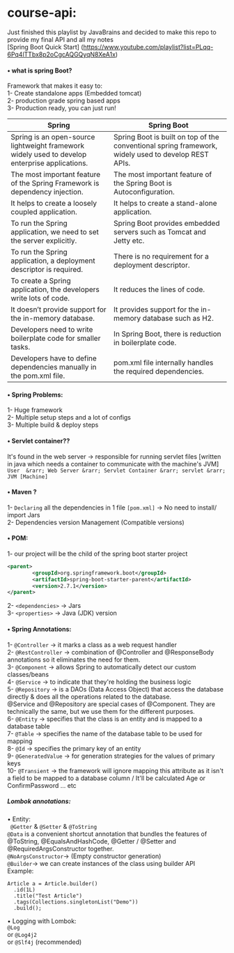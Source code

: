 # course-api: </br>
Just finished this playlist by JavaBrains and decided to make this repo to provide my final API and all my notes </br>
[Spring Boot Quick Start] (https://www.youtube.com/playlist?list=PLqq-6Pq4lTTbx8p2oCgcAQGQyqN8XeA1x) </br>


#### • what is spring Boot? <br/>
Framework that makes it easy to: <br/>
1- Create standalone apps (Embedded tomcat) <br/>
2- production grade spring based apps <br/>
3- Production ready, you can just run! <br/>


| Spring     | Spring Boot |
| ---        | ---       |
| Spring is an open-source lightweight framework widely used to develop enterprise applications. | Spring Boot is built on top of the conventional spring framework, widely used to develop REST APIs.         |
| The most important feature of the Spring Framework is dependency injection.       | The most important feature of the Spring Boot is Autoconfiguration.       |
| It helps to create a loosely coupled application.     |It helps to create a stand-alone application.    |
| To run the Spring application, we need to set the server explicitly.	        | Spring Boot provides embedded servers such as Tomcat and Jetty etc.|
| To run the Spring application, a deployment descriptor is required.        | There is no requirement for a deployment descriptor.       |
| To create a Spring application, the developers write lots of code.	       | It reduces the lines of code. |
| It doesn’t provide support for the in-memory database.        | It provides support for the in-memory database such as H2.|
| Developers need to write boilerplate code for smaller tasks.	       |In Spring Boot, there is reduction in boilerplate code. |
| Developers have to define dependencies manually in the pom.xml file.	        | pom.xml file internally handles the required dependencies.|


#### • Spring Problems: <br/>
1- Huge framework <br/>
2- Multiple setup steps and a lot of configs <br/>
3- Multiple build & deploy steps <br/>


#### • Servlet container?? <br />
It's found in the web server &rarr; responsible for running servlet files [written in java which needs a container to communicate with the machine's JVM] <br />
``` User  &rarr; Web Server &rarr; Servlet Container &rarr; servlet &rarr; JVM [Machine] ``` <br />

#### • Maven ? <br />
1- ```Declaring``` all the dependencies in 1 file ```[pom.xml]``` &rarr; No need to install/ import Jars <br />
2- Dependencies version Management (Compatible versions)  <br />

#### • POM: <br />
1- our project will be the child of the spring boot starter project <br>

```xml
<parent>
        <groupId>org.springframework.boot</groupId>
        <artifactId>spring-boot-starter-parent</artifactId>
        <version>2.7.1</version>
</parent>
```


2- ``` <dependencies> ``` &rarr; Jars  <br />
3- ``` <properties> ``` &rarr; Java (JDK) version <br />




#### • Spring Annotations: <br />

1- ``` @Controller ``` &rarr; it marks a class as a web request handler <br />
2- ``` @RestController ``` &rarr; combination of @Controller and @ResponseBody annotations so it eliminates the need for them. <br />
3- ``` @Component ``` &rarr; allows Spring to automatically detect our custom classes/beans <br />
4- ``` @Service ``` &rarr; to indicate that they're holding the business logic <br />
5- ``` @Repository ``` &rarr; is a DAOs (Data Access Object) that access the database directly & does all the operations related to the database.<br />
@Service and @Repository are special cases of @Component. They are technically the same, but we use them for the different purposes.  <br />
6- ``` @Entity ``` &rarr; specifies that the class is an entity and is mapped to a database table <br />
7- ``` @Table ``` &rarr; specifies the name of the database table to be used for mapping  <br />
8- ``` @Id ``` &rarr; specifies the primary key of an entity <br />
9- ``` @GeneratedValue ``` &rarr; for generation strategies for the values of primary keys <br />
10- ``` @Transient ``` &rarr; the framework will ignore mapping this attribute as it isn't a field to be mapped to a database column / It'll be calculated 
Age or ConfirmPassword ... etc <br />

##### Lombok annotations: <br />
• Entity:  <br />
``` @Getter``` & ``` @Setter ``` & ``` @ToString ``` <br />
``` @Data ``` is a convenient shortcut annotation that bundles the features of @ToString, @EqualsAndHashCode, @Getter / @Setter and @RequiredArgsConstructor together.<br />
``` @NoArgsConstructor ```&rarr;  (Empty constructor generation) <br />
 ``` @Builder ```&rarr;   we can create instances of the class using builder API <br />
Example:
```
Article a = Article.builder()
  .id(1L)
  .title("Test Article")
  .tags(Collections.singletonList("Demo"))
  .build();
``` 

• Logging with Lombok: <br />
``` @Log ``` <br /> or ``` @Log4j2 ``` <br /> or ``` @Slf4j ``` (recommended) <br />

